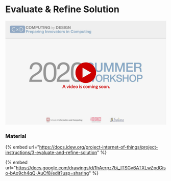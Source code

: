 # Evaluate & Refine Solution

![](../../.gitbook/assets/vidcoming-welcome.png)

### Material

{% embed url="https://docs.idew.org/project-internet-of-things/project-instructions/3-evaluate-and-refine-solution" %}

{% embed url="https://docs.google.com/drawings/d/1hAerpz7b\_ITSGv6ATXLwZpdGiso-bAo9ch4qQ-AuCf8/edit?usp=sharing" %}



